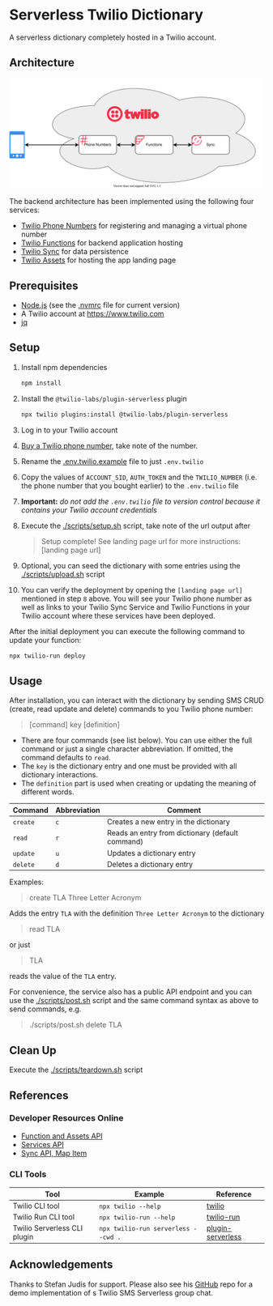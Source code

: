# Serverless Twilio Dictionary

A serverless dictionary completely hosted in a Twilio account. 


## Architecture

![architecture](architecture.svg)

The backend architecture has been implemented using the following four services:
- [Twilio Phone Numbers](https://www.twilio.com/phone-numbers) for registering and managing a virtual phone number
- [Twilio Functions](https://www.twilio.com/docs/runtime/functions) for backend application hosting 
- [Twilio Sync](https://www.twilio.com/sync) for data persistence
- [Twilio Assets](https://www.twilio.com/docs/runtime/assets) for hosting the app landing page


## Prerequisites

- [Node.js](https://nodejs.org/en/) (see the [.nvmrc](.nvmrc) file for current version)
- A Twilio account at https://www.twilio.com
- [jq](https://stedolan.github.io/jq/)


## Setup

1. Install npm dependencies
    
    ```bash
    npm install
    ```
2. Install the `@twilio-labs/plugin-serverless` plugin

    ```bash
    npx twilio plugins:install @twilio-labs/plugin-serverless
    ```
3. Log in to your Twilio account 
4. [Buy a Twilio phone number](https://support.twilio.com/hc/en-us/articles/223135247-How-to-Search-for-and-Buy-a-Twilio-Phone-Number-from-Console), take note of the number. 
5. Rename the [.env.twilio.example](.env.twilio.example) file to just `.env.twilio`
6. Copy the values of `ACCOUNT_SID`, `AUTH_TOKEN` and the `TWILIO_NUMBER` (i.e. the phone number that you bought earlier) to the `.env.twilio` file
7. **Important:** _do not add the `.env.twilio` file to version control because it contains your Twilio account credentials_  
8. Execute the [./scripts/setup.sh](./scripts/setup.sh) script, take note of the url output after
    > Setup complete! See landing page url for more instructions: [landing page url]
9.  Optional, you can seed the dictionary with some entries using the [./scripts/upload.sh](./scripts/upload.sh) script
10. You can verify the deployment by opening the `[landing page url]` mentioned in step `8` above. You will see your Twilio phone number as well as links to your Twilio Sync Service and Twilio Functions in your Twilio account where these services have been deployed.


After the initial deployment you can execute the following command to update your function: 
```bash
npx twilio-run deploy
``` 


## Usage

After installation, you can interact with the dictionary by sending SMS CRUD (create, read update and delete) commands to you Twilio phone number:

> [command] key [definition]

- There are four commands (see list below). You can use either the full command or just a single character abbreviation. If omitted, the command defaults to `read`. 
- The `key` is the dictionary entry and one must be provided with all dictionary interactions. 
- The `definition` part is used when creating or updating the meaning of different words. 

| Command   | Abbreviation  | Comment                                           |
| --------- | ------------- | ------------------------------------------------- |
| `create`  | `c`           | Creates a new entry in the dictionary             | 
| `read`    | `r`           | Reads an entry from dictionary (default command)  | 
| `update`  | `u`           | Updates a dictionary entry                        |
| `delete`  | `d`           | Deletes a dictionary entry                        |


Examples:

> create TLA Three Letter Acronym

Adds the entry `TLA` with the definition `Three Letter Acronym` to the dictionary

> read TLA

or just 

> TLA 

reads the value of the `TLA` entry.

For convenience, the service also has a public API endpoint and you can use the [./scripts/post.sh](./scripts/post.sh) script and the same command syntax as above to send commands, e.g.

>  ./scripts/post.sh delete TLA


## Clean Up

Execute the [./scripts/teardown.sh](./scripts/teardown.sh) script


## References

### Developer Resources Online 

- [Function and Assets API](https://www.twilio.com/docs/runtime)
- [Services API](https://www.twilio.com/docs/runtime/functions-assets-api/api/service)
- [Sync API, Map Item](https://www.twilio.com/docs/sync/api/map-item-resource)

### CLI Tools

| Tool                          | Example                               | Reference |
| ----------------------------- | ------------------------------------- | --------- |
| Twilio CLI tool               | `npx twilio --help`                   | [twilio](https://www.twilio.com/docs/twilio-cli/quickstart) |
| Twilio Run CLI tool           | `npx twilio-run --help`               | [twilio-run](https://github.com/twilio-labs/serverless-toolkit/tree/main/packages/twilio-run#twilio-run) |
| Twilio Serverless CLI plugin  | `npx twilio-run serverless --cwd .`   | [plugin-serverless](https://github.com/twilio-labs/plugin-serverless#commands) | 


## Acknowledgements

Thanks to Stefan Judis for support. Please also see his [GitHub](https://github.com/stefanjudis/twilio-serverless-sms-group-chat) repo for a demo implementation of s Twilio SMS Serverless group chat.
